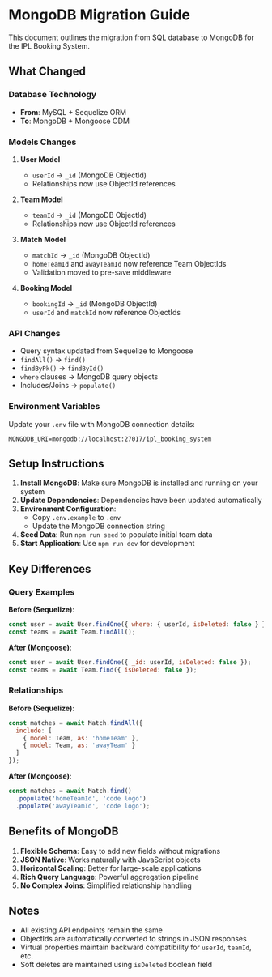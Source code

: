 # MongoDB Migration Guide

This document outlines the migration from SQL database to MongoDB for the IPL Booking System.

## What Changed

### Database Technology
- **From**: MySQL + Sequelize ORM
- **To**: MongoDB + Mongoose ODM

### Models Changes
1. **User Model**
   - `userId` → `_id` (MongoDB ObjectId)
   - Relationships now use ObjectId references

2. **Team Model**
   - `teamId` → `_id` (MongoDB ObjectId)
   - Relationships now use ObjectId references

3. **Match Model**
   - `matchId` → `_id` (MongoDB ObjectId)
   - `homeTeamId` and `awayTeamId` now reference Team ObjectIds
   - Validation moved to pre-save middleware

4. **Booking Model**
   - `bookingId` → `_id` (MongoDB ObjectId)
   - `userId` and `matchId` now reference ObjectIds

### API Changes
- Query syntax updated from Sequelize to Mongoose
- `findAll()` → `find()`
- `findByPk()` → `findById()`
- `where` clauses → MongoDB query objects
- Includes/Joins → `populate()`

### Environment Variables
Update your `.env` file with MongoDB connection details:
```
MONGODB_URI=mongodb://localhost:27017/ipl_booking_system
```

## Setup Instructions

1. **Install MongoDB**: Make sure MongoDB is installed and running on your system
2. **Update Dependencies**: Dependencies have been updated automatically
3. **Environment Configuration**: 
   - Copy `.env.example` to `.env`
   - Update the MongoDB connection string
4. **Seed Data**: Run `npm run seed` to populate initial team data
5. **Start Application**: Use `npm run dev` for development

## Key Differences

### Query Examples

**Before (Sequelize)**:
```javascript
const user = await User.findOne({ where: { userId, isDeleted: false } });
const teams = await Team.findAll();
```

**After (Mongoose)**:
```javascript
const user = await User.findOne({ _id: userId, isDeleted: false });
const teams = await Team.find({ isDeleted: false });
```

### Relationships

**Before (Sequelize)**:
```javascript
const matches = await Match.findAll({
  include: [
    { model: Team, as: 'homeTeam' },
    { model: Team, as: 'awayTeam' }
  ]
});
```

**After (Mongoose)**:
```javascript
const matches = await Match.find()
  .populate('homeTeamId', 'code logo')
  .populate('awayTeamId', 'code logo');
```

## Benefits of MongoDB

1. **Flexible Schema**: Easy to add new fields without migrations
2. **JSON Native**: Works naturally with JavaScript objects
3. **Horizontal Scaling**: Better for large-scale applications
4. **Rich Query Language**: Powerful aggregation pipeline
5. **No Complex Joins**: Simplified relationship handling

## Notes

- All existing API endpoints remain the same
- ObjectIds are automatically converted to strings in JSON responses
- Virtual properties maintain backward compatibility for `userId`, `teamId`, etc.
- Soft deletes are maintained using `isDeleted` boolean field
